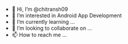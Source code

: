 - 👋 Hi, I’m @chitransh09
- 👀 I’m interested in Android App Development
- 🌱 I’m currently learning ...
- 💞️ I’m looking to collaborate on ...
- 📫 How to reach me ...

<!---
chitransh09/chitransh09 is a ✨ special ✨ repository because its `README.md` (this file) appears on your GitHub profile.
You can click the Preview link to take a look at your changes.
--->
